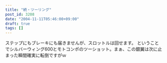 ```yaml
---
title: "続・ツーリング"
post_id: 3208
date: "2004-11-11T05:46:00+09:00"
draft: true
tags: []
---
```



ステップにもブレーキにも届きませんが、スロットルは回せます。 ということでシルバーウィング600とモトコンポのツーショット。まぁ、この銀翼は次に止まった瞬間確実に転倒ですがｗ
